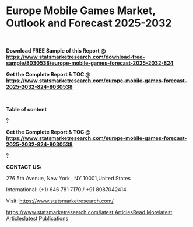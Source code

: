 <h1>Europe Mobile Games Market, Outlook and Forecast 2025-2032</h1><br/><p><strong>Download FREE Sample of this Report @ <a href="https://www.statsmarketresearch.com/download-free-sample/8030538/europe-mobile-games-forecast-2025-2032-824">https://www.statsmarketresearch.com/download-free-sample/8030538/europe-mobile-games-forecast-2025-2032-824</a></strong></p>
 
 
 
 <div><b>Get the Complete Report & TOC @ <a href="https://www.statsmarketresearch.com/europe-mobile-games-forecast-2025-2032-824-8030538">https://www.statsmarketresearch.com/europe-mobile-games-forecast-2025-2032-824-8030538</a></b></div>
 
 
 
 <p><br />
 
 <b>Table of content</b></p>
 
 
 
 <p>? </p>
 
 
 
 <div><b>Get the Complete Report & TOC @ <a href="https://www.statsmarketresearch.com/europe-mobile-games-forecast-2025-2032-824-8030538">https://www.statsmarketresearch.com/europe-mobile-games-forecast-2025-2032-824-8030538</a></b></div>
 
 
 
 <p>? </p>
 
 
 
 <p><b>CONTACT US:</b><br />
 
 276 5th Avenue, New York , NY 10001,United States<br />
 
 International: (+1) 646 781 7170 / +91 8087042414<br />
 
 Visit: <a href="https://www.statsmarketresearch.com/">https://www.statsmarketresearch.com/</a><br />
 
 <a href="https://gyeongbokgung.com">https://www.statsmarketresearch.com/</a><a href="https://hallyeomaritime.com">latest Articles</a><a href="https://jingwansa.com">Read More</a><a href="https://nguoiviet.jp/">latest Articles</a><a href="https://www.intelmarketresearch.com/">latest Publications</a></p>